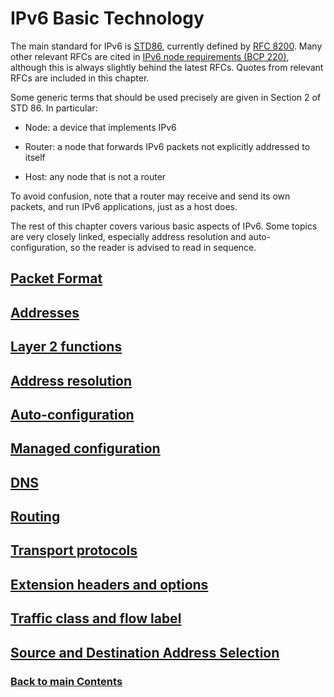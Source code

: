 # IPv6 Basic Technology

The main standard for IPv6 is
[STD86](https://www.rfc-editor.org/info/std86), currently defined by
[RFC 8200](https://www.rfc-editor.org/info/rfc8200). Many other relevant
RFCs are cited in
[IPv6 node requirements (BCP 220)](https://www.rfc-editor.org/info/bcp220),
although this is always slightly behind the latest RFCs. Quotes from
relevant RFCs are included in this chapter.

Some generic terms that should be used precisely are given in Section 2
of STD 86. In particular:

- Node: a device that implements IPv6

- Router: a node that forwards IPv6 packets not explicitly addressed to
  itself

- Host: any node that is not a router

To avoid confusion, note that a router may receive and send its own
packets, and run IPv6 applications, just as a host does.

The rest of this chapter covers various basic aspects of IPv6. Some
topics are very closely linked, especially address resolution and
auto-configuration, so the reader is advised to read in sequence.

## [Packet Format](Packet%20Format.md)

## [Addresses](Addresses.md)

## [Layer 2 functions](Layer%202%20functions.md)

## [Address resolution](Address%20resolution.md)

## [Auto-configuration](Auto-configuration.md)

## [Managed configuration](Managed%20configuration.md)

## [DNS](DNS.md)

## [Routing](Routing.md)

## [Transport protocols](Transport%20protocols.md)

## [Extension headers and options](Extension%20headers%20and%20options.md)

## [Traffic class and flow label](Traffic%20class%20and%20flow%20label.md)

<!-- Link lines generated automatically; do not delete -->

## [Source and Destination Address Selection](Source%20and%20Destination%20Address%20Selection.md)

### [<ins>Back to main Contents</ins>](../Contents.md)
